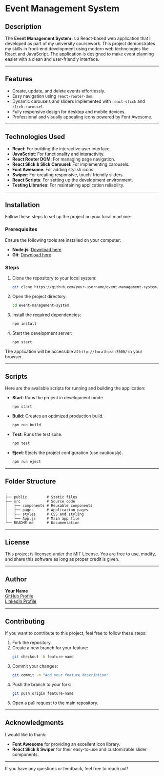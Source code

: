 # Event Management System

## Description
The **Event Management System** is a React-based web application that I developed as part of my university coursework. This project demonstrates my skills in front-end development using modern web technologies like React and JavaScript. The application is designed to make event planning easier with a clean and user-friendly interface.

---

## Features
- Create, update, and delete events effortlessly.
- Easy navigation using `react-router-dom`.
- Dynamic carousels and sliders implemented with `react-slick` and `slick-carousel`.
- Fully responsive design for desktop and mobile devices.
- Professional and visually appealing icons powered by Font Awesome.

---

## Technologies Used
- **React**: For building the interactive user interface.
- **JavaScript**: For functionality and interactivity.
- **React Router DOM**: For managing page navigation.
- **React Slick & Slick Carousel**: For implementing carousels.
- **Font Awesome**: For adding stylish icons.
- **Swiper**: For creating responsive, touch-friendly sliders.
- **React Scripts**: For setting up the development environment.
- **Testing Libraries**: For maintaining application reliability.

---

## Installation
Follow these steps to set up the project on your local machine:

### Prerequisites
Ensure the following tools are installed on your computer:
- **Node.js**: [Download here](https://nodejs.org/)
- **Git**: [Download here](https://git-scm.com/)

### Steps
1. Clone the repository to your local system:
   ```bash
   git clone https://github.com/your-username/event-management-system.git
   ```

2. Open the project directory:
   ```bash
   cd event-management-system
   ```

3. Install the required dependencies:
   ```bash
   npm install
   ```

4. Start the development server:
   ```bash
   npm start
   ```

The application will be accessible at `http://localhost:3000/` in your browser.

---

## Scripts
Here are the available scripts for running and building the application:

- **Start**: Runs the project in development mode.
  ```bash
  npm start
  ```

- **Build**: Creates an optimized production build.
  ```bash
  npm run build
  ```

- **Test**: Runs the test suite.
  ```bash
  npm test
  ```

- **Eject**: Ejects the project configuration (use cautiously).
  ```bash
  npm run eject
  ```

---

## Folder Structure
```
.
├── public         # Static files
├── src            # Source code
│   ├── components # Reusable components
│   ├── pages      # Application pages
│   ├── styles     # CSS and styling
│   └── App.js     # Main app file
└── README.md      # Documentation
```

---

## License
This project is licensed under the MIT License. You are free to use, modify, and share this software as long as proper credit is given.

---

## Author
**Your Name**  
[GitHub Profile](https://github.com/your-username)  
[LinkedIn Profile](https://www.linkedin.com/in/your-linkedin-profile/)

---

## Contributing
If you want to contribute to this project, feel free to follow these steps:

1. Fork the repository.
2. Create a new branch for your feature:
   ```bash
   git checkout -b feature-name
   ```
3. Commit your changes:
   ```bash
   git commit -m "Add your feature description"
   ```
4. Push the branch to your fork:
   ```bash
   git push origin feature-name
   ```
5. Open a pull request to the main repository.

---

## Acknowledgments
I would like to thank:
- **Font Awesome** for providing an excellent icon library.
- **React Slick & Swiper** for their easy-to-use and customizable slider components.

---

If you have any questions or feedback, feel free to reach out!
